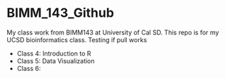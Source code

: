 # BIMM_143_Github
My class work from BIMM143 at University of Cal SD.
This repo is for my UCSD bioinformatics class. 
Testing if pull works 
- Class 4: Introduction to R
- Class 5: Data Visualization 
- Class 6: 
